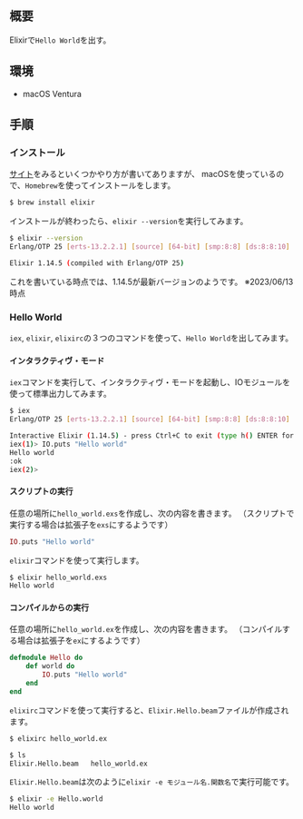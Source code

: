 ## 概要

Elixirで`Hello World`を出す。

## 環境

- macOS Ventura

## 手順

### インストール

[サイト](https://elixir-lang.org/install.html)をみるといくつかやり方が書いてありますが、
macOSを使っているので、`Homebrew`を使ってインストールをします。

```bash
$ brew install elixir
```

インストールが終わったら、`elixir --version`を実行してみます。

```bash
$ elixir --version
Erlang/OTP 25 [erts-13.2.2.1] [source] [64-bit] [smp:8:8] [ds:8:8:10] [async-threads:1] [jit] [dtrace]

Elixir 1.14.5 (compiled with Erlang/OTP 25)
```

これを書いている時点では、1.14.5が最新バージョンのようです。
※2023/06/13時点

### Hello World

`iex`, `elixir`, `elixirc`の３つのコマンドを使って、`Hello World`を出してみます。

#### インタラクティヴ・モード

`iex`コマンドを実行して、インタラクティヴ・モードを起動し、IOモジュールを使って標準出力してみます。

```bash
$ iex
Erlang/OTP 25 [erts-13.2.2.1] [source] [64-bit] [smp:8:8] [ds:8:8:10] [async-threads:1] [jit] [dtrace]

Interactive Elixir (1.14.5) - press Ctrl+C to exit (type h() ENTER for help)
iex(1)> IO.puts "Hello world"
Hello world
:ok
iex(2)> 
```

#### スクリプトの実行

任意の場所に`hello_world.exs`を作成し、次の内容を書きます。
（スクリプトで実行する場合は拡張子を`exs`にするようです）

```elixir
IO.puts "Hello world"
```

`elixir`コマンドを使って実行します。

```bash
$ elixir hello_world.exs 
Hello world
```

#### コンパイルからの実行

任意の場所に`hello_world.ex`を作成し、次の内容を書きます。
（コンパイルする場合は拡張子を`ex`にするようです）

```elixir
defmodule Hello do
    def world do
        IO.puts "Hello world"
    end
end
```

`elixirc`コマンドを使って実行すると、`Elixir.Hello.beam`ファイルが作成されます。

```bash
$ elixirc hello_world.ex

$ ls 
Elixir.Hello.beam	hello_world.ex
```

`Elixir.Hello.beam`は次のように`elixir -e モジュール名.関数名`で実行可能です。

```bash
$ elixir -e Hello.world
Hello world
```
